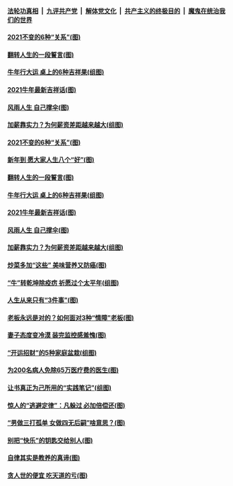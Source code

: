 

####  [法轮功真相](../../../../basic/blob/master/README.md?t=02131431) &nbsp;|&nbsp; [九评共产党](../../../../9ping.md/blob/master/README.md?t=02131431) &nbsp;|&nbsp; [解体党文化](../../../../jtdwh.md/blob/master/README.md?t=02131431)  &nbsp;|&nbsp; [共产主义的终极目的](../../../../gczydzjmd.md/blob/master/README.md?t=02131431) &nbsp;|&nbsp; [魔鬼在统治我们的世界](../../../../mgztzwmdsj.md/blob/master/README.md?t=02131431) 

#### [2021不变的6种“关系”(图)](../pages/p8/962195.md?t=02131431) 

#### [翻转人生的一段誓言(图)](../pages/p8/962285.md?t=02131431) 

#### [牛年行大运 桌上的6种吉祥果(组图)](../pages/p8/962242.md?t=02131431) 

#### [2021牛年最新吉祥话(图)](../pages/p8/962193.md?t=02131431) 

#### [风雨人生 自己撑伞(图)](../pages/p8/962172.md?t=02131431) 

#### [加薪靠实力？为何薪资差距越来越大(组图)](../pages/p8/962200.md?t=02131431) 

#### [2021不变的6种“关系”(图)](../pages/p8/962195.md?t=02131431) 

#### [新年到 愿大家人生八个“好”(图)](../pages/p8/962179.md?t=02131431) 

#### [翻转人生的一段誓言(图)](../pages/p8/962285.md?t=02131431) 

#### [牛年行大运 桌上的6种吉祥果(组图)](../pages/p8/962242.md?t=02131431) 

#### [2021牛年最新吉祥话(图)](../pages/p8/962193.md?t=02131431) 

#### [风雨人生 自己撑伞(图)](../pages/p8/962172.md?t=02131431) 

#### [加薪靠实力？为何薪资差距越来越大(组图)](../pages/p8/962200.md?t=02131431) 

#### [炒菜多加“这些” 美味营养又防癌(图)](../pages/p8/961648.md?t=02131431) 

#### [“牛”转乾坤除疫疠 祈愿过个太平年(组图)](../pages/p8/959437.md?t=02131431) 

#### [人生从来只有“3件事”(图)](../pages/p8/962007.md?t=02131431) 

#### [老板永远是对的？如何面对3种“情障”老板(图)](../pages/p8/962077.md?t=02131431) 

#### [妻子态度变冷漠 装完监控感羞愧(图)](../pages/p8/962046.md?t=02131431) 

#### [“开运招财”的5种家庭盆栽(组图)](../pages/p8/961645.md?t=02131431) 

#### [为200名病人免除65万医疗费的医生(图)](../pages/p8/961479.md?t=02131431) 

#### [让书真正为己所用的“实践笔记”(组图)](../pages/p8/961544.md?t=02131431) 

#### [惊人的“逃避定律”：凡躲过 必加倍偿还(图)](../pages/p8/961953.md?t=02131431) 

#### [“男做三打孤单 女做四无后嗣”啥意思？(图)](../pages/p8/961918.md?t=02131431) 

#### [别把“快乐”的钥匙交给别人(图)](../pages/p8/961472.md?t=02131431) 

#### [自律其实是教养的真谛(图)](../pages/p8/961848.md?t=02131431) 

#### [贪人世的便宜 吃天道的亏(图)](../pages/p8/961840.md?t=02131431) 

